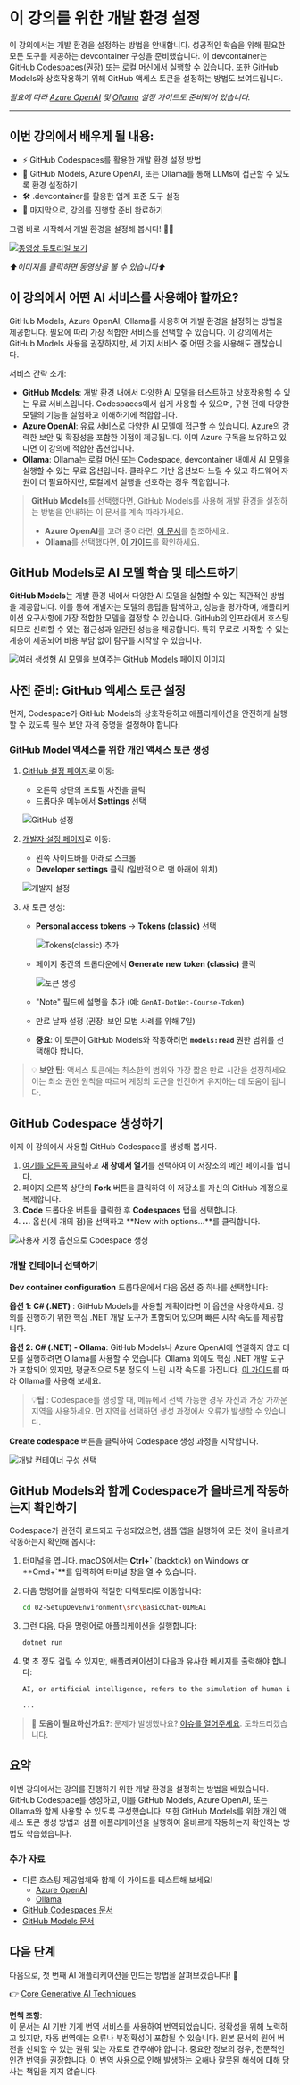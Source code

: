 # 이 강의를 위한 개발 환경 설정

이 강의에서는 개발 환경을 설정하는 방법을 안내합니다. 성공적인 학습을 위해 필요한 모든 도구를 제공하는 devcontainer 구성을 준비했습니다. 이 devcontainer는 GitHub Codespaces(권장) 또는 로컬 머신에서 실행할 수 있습니다. 또한 GitHub Models와 상호작용하기 위해 GitHub 액세스 토큰을 설정하는 방법도 보여드립니다.

*필요에 따라 [Azure OpenAI](getting-started-azure-openai.md) 및 [Ollama](getting-started-ollama.md) 설정 가이드도 준비되어 있습니다.*

---

## 이번 강의에서 배우게 될 내용:

- ⚡ GitHub Codespaces를 활용한 개발 환경 설정 방법
- 🤖 GitHub Models, Azure OpenAI, 또는 Ollama를 통해 LLMs에 접근할 수 있도록 환경 설정하기
- 🛠️ .devcontainer를 활용한 업계 표준 도구 설정
- 🎯 마지막으로, 강의를 진행할 준비 완료하기

그럼 바로 시작해서 개발 환경을 설정해 봅시다! 🏃‍♂️

[![동영상 튜토리얼 보기](https://img.youtube.com/vi/7kYoVRNQXyA/0.jpg)](https://youtu.be/7kYoVRNQXyA?feature=shared)

_⬆️이미지를 클릭하면 동영상을 볼 수 있습니다⬆️_

## 이 강의에서 어떤 AI 서비스를 사용해야 할까요?

GitHub Models, Azure OpenAI, Ollama를 사용하여 개발 환경을 설정하는 방법을 제공합니다. 필요에 따라 가장 적합한 서비스를 선택할 수 있습니다. 이 강의에서는 GitHub Models 사용을 권장하지만, 세 가지 서비스 중 어떤 것을 사용해도 괜찮습니다.

서비스 간략 소개:

- **GitHub Models**: 개발 환경 내에서 다양한 AI 모델을 테스트하고 상호작용할 수 있는 무료 서비스입니다. Codespaces에서 쉽게 사용할 수 있으며, 구현 전에 다양한 모델의 기능을 실험하고 이해하기에 적합합니다.
- **Azure OpenAI**: 유료 서비스로 다양한 AI 모델에 접근할 수 있습니다. Azure의 강력한 보안 및 확장성을 포함한 이점이 제공됩니다. 이미 Azure 구독을 보유하고 있다면 이 강의에 적합한 옵션입니다.
- **Ollama**: Ollama는 로컬 머신 또는 Codespace, devcontainer 내에서 AI 모델을 실행할 수 있는 무료 옵션입니다. 클라우드 기반 옵션보다 느릴 수 있고 하드웨어 자원이 더 필요하지만, 로컬에서 실행을 선호하는 경우 적합합니다.

> **GitHub Models**를 선택했다면, GitHub Models를 사용해 개발 환경을 설정하는 방법을 안내하는 이 문서를 계속 따라가세요.
> - **Azure OpenAI**를 고려 중이라면, [이 문서](getting-started-azure-openai.md)를 참조하세요.
> - **Ollama**를 선택했다면, [이 가이드](getting-started-ollama.md)를 확인하세요.

## GitHub Models로 AI 모델 학습 및 테스트하기

**GitHub Models**는 개발 환경 내에서 다양한 AI 모델을 실험할 수 있는 직관적인 방법을 제공합니다. 이를 통해 개발자는 모델의 응답을 탐색하고, 성능을 평가하며, 애플리케이션 요구사항에 가장 적합한 모델을 결정할 수 있습니다. GitHub의 인프라에서 호스팅되므로 신뢰할 수 있는 접근성과 일관된 성능을 제공합니다. 특히 무료로 시작할 수 있는 계층이 제공되어 비용 부담 없이 탐구를 시작할 수 있습니다.

![여러 생성형 AI 모델을 보여주는 GitHub Models 페이지 이미지](../../../translated_images/github-models-webapge.25ecc6d29afdb2dedd949b0e5279cff6dd799af74c427d1036002f18249b9889.ko.png)

## 사전 준비: GitHub 액세스 토큰 설정

먼저, Codespace가 GitHub Models와 상호작용하고 애플리케이션을 안전하게 실행할 수 있도록 필수 보안 자격 증명을 설정해야 합니다.

### GitHub Model 액세스를 위한 개인 액세스 토큰 생성

1. [GitHub 설정 페이지](https://github.com/settings/profile)로 이동:

    - 오른쪽 상단의 프로필 사진을 클릭
    - 드롭다운 메뉴에서 **Settings** 선택

    ![GitHub 설정](../../../translated_images/settings-github.de37189787dd4ee4d009bcc00385118c836777292c07f345095f1812e1d4eb5b.ko.png)

1. [개발자 설정 페이지](https://github.com/settings/apps)로 이동:

    - 왼쪽 사이드바를 아래로 스크롤
    - **Developer settings** 클릭 (일반적으로 맨 아래에 위치)

    ![개발자 설정](../../../translated_images/developer-settings-github.a0d00ea9c5bfbb7b3b27a76feae84e297f91f6f703b531ee4dc23ee21f8efb98.ko.png)

1. 새 토큰 생성:

    - **Personal access tokens** → **Tokens (classic)** 선택

        ![Tokens(classic) 추가](../../../translated_images/tokens-classic-github.63431bdab6ff72d22671448b36ec31fde6faa296f7c90a1978722a0074c64560.ko.png)

    - 페이지 중간의 드롭다운에서 **Generate new token (classic)** 클릭

        ![토큰 생성](../../../translated_images/token-generate-github.9a0e1223702d8801af0ee165e93644ded50d2a02c84b5165783d216f041d7936.ko.png)

    - "Note" 필드에 설명을 추가 (예: `GenAI-DotNet-Course-Token`)
    - 만료 날짜 설정 (권장: 보안 모범 사례를 위해 7일)
    - **중요**: 이 토큰이 GitHub Models와 작동하려면 **`models:read`** 권한 범위를 선택해야 합니다.

> 💡 **보안 팁**: 액세스 토큰에는 최소한의 범위와 가장 짧은 만료 시간을 설정하세요. 이는 최소 권한 원칙을 따르며 계정의 토큰을 안전하게 유지하는 데 도움이 됩니다.

## GitHub Codespace 생성하기

이제 이 강의에서 사용할 GitHub Codespace를 생성해 봅시다.

1. [여기를 오른쪽 클릭](https://github.com/microsoft/Generative-AI-for-beginners-dotnet)하고 **새 창에서 열기**를 선택하여 이 저장소의 메인 페이지를 엽니다.
1. 페이지 오른쪽 상단의 **Fork** 버튼을 클릭하여 이 저장소를 자신의 GitHub 계정으로 복제합니다.
1. **Code** 드롭다운 버튼을 클릭한 후 **Codespaces** 탭을 선택합니다.
1. **...** 옵션(세 개의 점)을 선택하고 **New with options...**를 클릭합니다.

![사용자 지정 옵션으로 Codespace 생성](../../../translated_images/creating-codespace.0e7334f85cf4c8d0e080a0d5b4c76c24c5bbe6bddf48dcd1403e092ea0d9bce9.ko.png)

### 개발 컨테이너 선택하기

**Dev container configuration** 드롭다운에서 다음 옵션 중 하나를 선택합니다:

**옵션 1: C# (.NET)** : GitHub Models를 사용할 계획이라면 이 옵션을 사용하세요. 강의를 진행하기 위한 핵심 .NET 개발 도구가 포함되어 있으며 빠른 시작 속도를 제공합니다.

**옵션 2: C# (.NET) - Ollama**: GitHub Models나 Azure OpenAI에 연결하지 않고 데모를 실행하려면 Ollama를 사용할 수 있습니다. Ollama 외에도 핵심 .NET 개발 도구가 포함되어 있지만, 평균적으로 5분 정도의 느린 시작 속도를 가집니다. [이 가이드](getting-started-ollama.md)를 따라 Ollama를 사용해 보세요.

> 💡**팁** : Codespace를 생성할 때, 메뉴에서 선택 가능한 경우 자신과 가장 가까운 지역을 사용하세요. 먼 지역을 선택하면 생성 과정에서 오류가 발생할 수 있습니다.

**Create codespace** 버튼을 클릭하여 Codespace 생성 과정을 시작합니다.

![개발 컨테이너 구성 선택](../../../translated_images/select-container-codespace.9b8ca34b6ff8b4cb80973924cbc1894cf7672d233b0055b47f702db60c4c6221.ko.png)

## GitHub Models와 함께 Codespace가 올바르게 작동하는지 확인하기

Codespace가 완전히 로드되고 구성되었으면, 샘플 앱을 실행하여 모든 것이 올바르게 작동하는지 확인해 봅시다:

1. 터미널을 엽니다. macOS에서는 **Ctrl+\`** (backtick) on Windows or **Cmd+`**를 입력하여 터미널 창을 열 수 있습니다.

1. 다음 명령어를 실행하여 적절한 디렉토리로 이동합니다:

    ```bash
    cd 02-SetupDevEnvironment\src\BasicChat-01MEAI
    ```

1. 그런 다음, 다음 명령어로 애플리케이션을 실행합니다:

    ```bash
    dotnet run
    ```

1. 몇 초 정도 걸릴 수 있지만, 애플리케이션이 다음과 유사한 메시지를 출력해야 합니다:

    ```bash
    AI, or artificial intelligence, refers to the simulation of human intelligence in machines that are programmed to think and learn like humans. It is a broad field of computer science that focuses on creating systems and algorithms capable of performing tasks that typically require human intelligence. These tasks include problem-solving,

    ...
    ```

> 🙋 **도움이 필요하신가요?**: 문제가 발생했나요? [이슈를 열어주세요](https://github.com/microsoft/Generative-AI-for-beginners-dotnet/issues/new?template=Blank+issue). 도와드리겠습니다.

## 요약

이번 강의에서는 강의를 진행하기 위한 개발 환경을 설정하는 방법을 배웠습니다. GitHub Codespace를 생성하고, 이를 GitHub Models, Azure OpenAI, 또는 Ollama와 함께 사용할 수 있도록 구성했습니다. 또한 GitHub Models를 위한 개인 액세스 토큰 생성 방법과 샘플 애플리케이션을 실행하여 올바르게 작동하는지 확인하는 방법도 학습했습니다.

### 추가 자료

- 다른 호스팅 제공업체와 함께 이 가이드를 테스트해 보세요!
    - [Azure OpenAI](getting-started-azure-openai.md)
    - [Ollama](getting-started-ollama.md)
- [GitHub Codespaces 문서](https://docs.github.com/en/codespaces)
- [GitHub Models 문서](https://docs.github.com/en/github-models/prototyping-with-ai-models)

## 다음 단계

다음으로, 첫 번째 AI 애플리케이션을 만드는 방법을 살펴보겠습니다! 🚀

👉 [Core Generative AI Techniques](../03-CoreGenerativeAITechniques/readme.md)

**면책 조항**:  
이 문서는 AI 기반 기계 번역 서비스를 사용하여 번역되었습니다. 정확성을 위해 노력하고 있지만, 자동 번역에는 오류나 부정확성이 포함될 수 있습니다. 원본 문서의 원어 버전을 신뢰할 수 있는 권위 있는 자료로 간주해야 합니다. 중요한 정보의 경우, 전문적인 인간 번역을 권장합니다. 이 번역 사용으로 인해 발생하는 오해나 잘못된 해석에 대해 당사는 책임을 지지 않습니다.